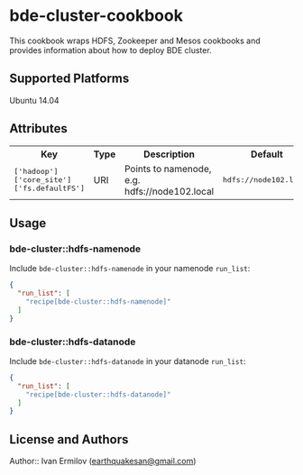 # bde-cluster-cookbook

This cookbook wraps HDFS, Zookeeper and Mesos cookbooks and provides information about how to deploy BDE cluster.

## Supported Platforms

Ubuntu 14.04

## Attributes

<table>
  <tr>
    <th>Key</th>
    <th>Type</th>
    <th>Description</th>
    <th>Default</th>
  </tr>
  <tr>
    <td><tt>['hadoop']['core_site']['fs.defaultFS']</tt></td>
    <td>URI</td>
    <td>Points to namenode, e.g. hdfs://node102.local</td>
    <td><tt>hdfs://node102.local</tt></td>
  </tr>
</table>

## Usage

### bde-cluster::hdfs-namenode

Include `bde-cluster::hdfs-namenode` in your namenode `run_list`:

```json
{
  "run_list": [
    "recipe[bde-cluster::hdfs-namenode]"
  ]
}
```

### bde-cluster::hdfs-datanode

Include `bde-cluster::hdfs-datanode` in your datanode `run_list`:

```json
{
  "run_list": [
    "recipe[bde-cluster::hdfs-datanode]"
  ]
}
```

## License and Authors

Author:: Ivan Ermilov (<earthquakesan@gmail.com>)
